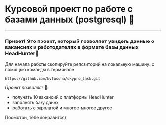 # Курсовой проект по работе с базами данных (postgresql) 💫
---
### Привет! Это проект, который позволяет увидеть данные о вакансиях и работодателях в формате базы данных HeadHunter🤩

Для начала работы скопируйте репозиторий на локальную машину:
c помощью команды в терминале

`https://github.com/kvtussha/skypro_task.git`

_Проект позволяет_ 🚀:
- получать 10 вакансий с платформы HeadHunter
- заполнять базу даннх
- работать с зарплатой и многое-многое другое

Посмотри, тебе понравится)
